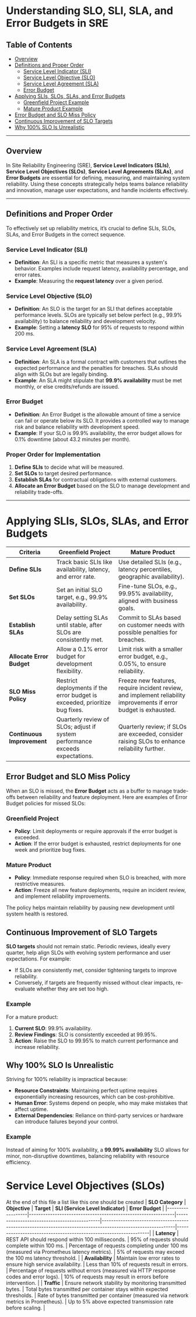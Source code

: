 # Understanding SLO, SLI, SLA, and Error Budgets in SRE

## Table of Contents
- [Overview](#overview)
- [Definitions and Proper Order](#definitions-and-proper-order)
  - [Service Level Indicator (SLI)](#service-level-indicator-sli)
  - [Service Level Objective (SLO)](#service-level-objective-slo)
  - [Service Level Agreement (SLA)](#service-level-agreement-sla)
  - [Error Budget](#error-budget)
- [Applying SLIs, SLOs, SLAs, and Error Budgets](#applying-slis-slos-slas-and-error-budgets)
  - [Greenfield Project Example](#greenfield-project-example)
  - [Mature Product Example](#mature-product-example)
- [Error Budget and SLO Miss Policy](#error-budget-and-slo-miss-policy)
- [Continuous Improvement of SLO Targets](#continuous-improvement-of-slo-targets)
- [Why 100% SLO Is Unrealistic](#why-100-slo-is-unrealistic)

---

## Overview

In Site Reliability Engineering (SRE), **Service Level Indicators (SLIs)**, **Service Level Objectives (SLOs)**, **Service Level Agreements (SLAs)**, and **Error Budgets** are essential for defining, measuring, and maintaining system reliability. Using these concepts strategically helps teams balance reliability and innovation, manage user expectations, and handle incidents effectively.

---

## Definitions and Proper Order

To effectively set up reliability metrics, it’s crucial to define SLIs, SLOs, SLAs, and Error Budgets in the correct sequence. 

### Service Level Indicator (SLI)

- **Definition**: An SLI is a specific metric that measures a system's behavior. Examples include request latency, availability percentage, and error rates.
- **Example**: Measuring the **request latency** over a given period.

### Service Level Objective (SLO)

- **Definition**: An SLO is the target for an SLI that defines acceptable performance levels. SLOs are typically set below perfect (e.g., 99.9% availability) to balance reliability and development velocity.
- **Example**: Setting a **latency SLO** for 95% of requests to respond within 200 ms.

### Service Level Agreement (SLA)

- **Definition**: An SLA is a formal contract with customers that outlines the expected performance and the penalties for breaches. SLAs should align with SLOs but are legally binding.
- **Example**: An SLA might stipulate that **99.9% availability** must be met monthly, or else credits/refunds are issued.

### Error Budget

- **Definition**: An Error Budget is the allowable amount of time a service can fail or operate below its SLO. It provides a controlled way to manage risk and balance reliability with development speed.
- **Example**: If your SLO is 99.9% availability, the error budget allows for 0.1% downtime (about 43.2 minutes per month).

### Proper Order for Implementation

1. **Define SLIs** to decide what will be measured.
2. **Set SLOs** to target desired performance.
3. **Establish SLAs** for contractual obligations with external customers.
4. **Allocate an Error Budget** based on the SLO to manage development and reliability trade-offs.

---

# Applying SLIs, SLOs, SLAs, and Error Budgets

| Criteria                  | Greenfield Project                        | Mature Product                        |
|---------------------------|-------------------------------------------|---------------------------------------|
| **Define SLIs**           | Track basic SLIs like availability, latency, and error rate. | Use detailed SLIs (e.g., latency percentiles, geographic availability). |
| **Set SLOs**              | Set an initial SLO target, e.g., 99.9% availability. | Fine-tune SLOs, e.g., 99.95% availability, aligned with business goals. |
| **Establish SLAs**        | Delay setting SLAs until stable, after SLOs are consistently met. | Commit to SLAs based on customer needs with possible penalties for breaches. |
| **Allocate Error Budget** | Allow a 0.1% error budget for development flexibility. | Limit risk with a smaller error budget, e.g., 0.05%, to ensure reliability. |
| **SLO Miss Policy**       | Restrict deployments if the error budget is exceeded, prioritize bug fixes. | Freeze new features, require incident review, and implement reliability improvements if error budget is exhausted. |
| **Continuous Improvement** | Quarterly review of SLOs; adjust if system performance exceeds expectations. | Quarterly review; if SLOs are exceeded, consider raising SLOs to enhance reliability further. |

## Error Budget and SLO Miss Policy

When an SLO is missed, the **Error Budget** acts as a buffer to manage trade-offs between reliability and feature deployment. Here are examples of Error Budget policies for missed SLOs:

### Greenfield Project
- **Policy**: Limit deployments or require approvals if the error budget is exceeded.
- **Action**: If the error budget is exhausted, restrict deployments for one week and prioritize bug fixes.

### Mature Product
- **Policy**: Immediate response required when SLO is breached, with more restrictive measures.
- **Action**: Freeze all new feature deployments, require an incident review, and implement reliability improvements.

The policy helps maintain reliability by pausing new development until system health is restored.

## Continuous Improvement of SLO Targets

**SLO targets** should not remain static. Periodic reviews, ideally every quarter, help align SLOs with evolving system performance and user expectations. For example:

- If SLOs are consistently met, consider tightening targets to improve reliability.
- Conversely, if targets are frequently missed without clear impacts, re-evaluate whether they are set too high.

### Example

For a mature product:
1. **Current SLO**: 99.9% availability.
2. **Review Findings**: SLO is consistently exceeded at 99.95%.
3. **Action**: Raise the SLO to 99.95% to match current performance and increase reliability.

## Why 100% SLO Is Unrealistic

Striving for 100% reliability is impractical because:
- **Resource Constraints**: Maintaining perfect uptime requires exponentially increasing resources, which can be cost-prohibitive.
- **Human Error**: Systems depend on people, who may make mistakes that affect uptime.
- **External Dependencies**: Reliance on third-party services or hardware can introduce failures beyond your control.

### Example

Instead of aiming for 100% availability, a **99.99% availability** SLO allows for minor, non-disruptive downtimes, balancing reliability with resource efficiency.



# Service Level Objectives (SLOs)
At the end of this file a list like this one should be created 
| **SLO Category** | **Objective**                                                | **Target**                                  | **SLI (Service Level Indicator)**                                                                           | **Error Budget**                                                 |
|------------------|--------------------------------------------------------------|---------------------------------------------|-------------------------------------------------------------------------------------------------------------|------------------------------------------------------------------|
| **Latency**      | REST API should respond within 100 milliseconds.             | 95% of requests should complete within 100 ms. | Percentage of requests completing under 100 ms (measured via Prometheus latency metrics).                    | 5% of requests may exceed the 100 ms latency threshold.          |
| **Availability** | Maintain low error rates to ensure high service availability. | Less than 10% of requests result in errors. | Percentage of requests without errors (measured via HTTP response codes and error logs).                     | 10% of requests may result in errors before intervention.        |
| **Traffic**      | Ensure network stability by monitoring transmitted bytes.     | Total bytes transmitted per container stays within expected thresholds. | Rate of bytes transmitted per container (measured via network metrics in Prometheus).                        | Up to 5% above expected transmission rate before scaling.        |
